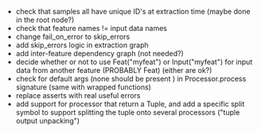 
* check that samples all have unique ID's at extraction time (maybe done in the root node?)
* check that feature names != input data names
* change fail_on_error to skip_errors
* add skip_errors logic in extraction graph
* add inter-feature dependency graph (not needed?)
* decide whether or not to use Feat("myfeat") or Input("myfeat") for input
  data from another feature (PROBABLY Feat) (either are ok?)
* check for default args (none should be present ) in Processor.process signature (same with wrapped functions)
* replace asserts with real useful errors
* add support for processor that return a Tuple, and add a specific split symbol
  to support splitting the tuple onto several processors ("tuple output unpacking")